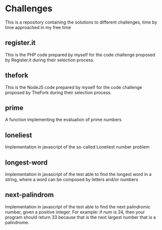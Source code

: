 # Challenges

This is a repository containing the solutions to different challenges, time by time approached in my free time

## register.it
This is the PHP code prepared by myself for the code challenge proposed by Register.it during their selection process.

## thefork
This is the NodeJS code prepared by myself for the code challenge proposed by TheFork during their selection process.

## prime
A function implementing the evaluation of prime numbers

## loneliest
Implementation in javascript of the so-called Loneliest number problem

## longest-word
Implementation in javascript of the test able to find the longest word in a string, where a word can be composed by letters and/or numbers

## next-palindrom
Implementation in javascript of the test able to find the next palindromic number, given a positive integer. For example: if num is 24, then your program should return 33 because that is the next largest number that is a palindrome.
